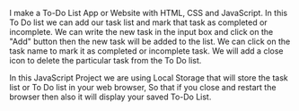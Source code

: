 I make a  To-Do List App or Website with HTML, CSS and JavaScript. 
In this To Do list we can add our task list and mark that task as completed or incomplete. We can write the new task in the input box and click on the "Add" button then the new task will be added to the list.
We can click on the task name to mark it as completed or incomplete task. We will add a close icon to delete the particular task from the To Do list.

In this JavaScript Project we are using Local Storage that will store the task list or To Do list in your web browser, So that if you close and restart the browser then also it will display your saved To-Do List.